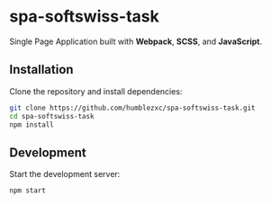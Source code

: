 # spa-softswiss-task

Single Page Application built with **Webpack**, **SCSS**, and **JavaScript**.

## Installation

Clone the repository and install dependencies:

```bash
git clone https://github.com/humblezxc/spa-softswiss-task.git
cd spa-softswiss-task
npm install
```
## Development

Start the development server:

```bash
npm start
```